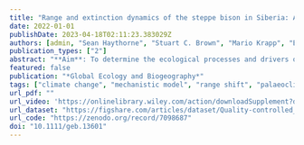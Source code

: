 ```yaml
---
title: "Range and extinction dynamics of the steppe bison in Siberia: A pattern-oriented modelling approach"
date: 2022-01-01
publishDate: 2023-04-18T02:11:23.383029Z
authors: [admin, "Sean Haythorne", "Stuart C. Brown", "Mario Krapp", "Edward Armstrong", "Barry W. Brook", "Carsten Rahbek", "Damien A. Fordham"]
publication_types: ["2"]
abstract: "**Aim**: To determine the ecological processes and drivers of range collapse, population decline and eventual extinction of the steppe bison in Eurasia. **Location**: Siberia. Time period Pleistocene and Holocene. Major taxa studied Steppe bison (Bison priscus). **Methods**: We configured 110,000 spatially explicit population models (SEPMs) of climate–human–steppe bison interactions in Siberia, which we ran at generational time steps from 50,000 years before present. We used pattern-oriented modelling (POM) and fossil-based inferences of distribution and demographic change of steppe bison to identify which SEPMs adequately simulated important interactions between ecological processes and biological threats. These “best models” were then used to disentangle the mechanisms that were integral in the population decline and later extinction of the steppe bison in its last stronghold in Eurasia. **Results**: Our continuous reconstructions of the range and extinction dynamics of steppe bison were able to reconcile inferences of spatio-temporal occurrence and the timing and location of extinction in Siberia based on hundreds of radiocarbon-dated steppe bison fossils. We showed that simulating the ecological pathway to extinction for steppe bison in Siberia in the early Holocene required very specific ecological niche constraints, demographic processes and a constrained synergy of climate and human hunting dynamics during the Pleistocene–Holocene transition. **Main conclusions**: Ecological processes and drivers that caused ancient population declines of species can be reconstructed at high spatio-temporal resolutions using SEPMs and POM. Using this approach, we found that climatic change and hunting by humans are likely to have interacted with key ecological processes to cause the extinction of the steppe bison in its last refuge in Eurasia."
featured: false
publication: "*Global Ecology and Biogeography*"
tags: ["climate change", "mechanistic model", "range shift", "palaeoclimate", "metapopulation", "extinction dynamics", "synergistic threats", "distribution", "spatially explicit population model", "steppe bison"]
url_pdf: ""
url_video: 'https://onlinelibrary.wiley.com/action/downloadSupplement?doi=10.1111%2Fgeb.13601&file=geb13601-sup-0003-MovieS1.avi'
url_dataset: "https://figshare.com/articles/dataset/Quality-controlled_carbon-14_dates_of_steppe_bison_Bison_priscus_fossils/17059592"
url_code: "https://zenodo.org/record/7098687"
doi: "10.1111/geb.13601"
---
```


